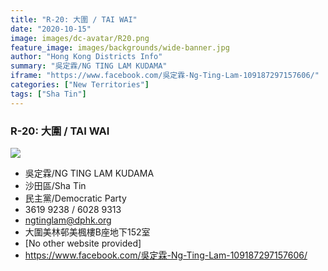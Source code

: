 ```yaml
---
title: "R-20: 大圍 / TAI WAI"
date: "2020-10-15"
image: images/dc-avatar/R20.png
feature_image: images/backgrounds/wide-banner.jpg
author: "Hong Kong Districts Info"
summary: "吳定霖/NG TING LAM KUDAMA"
iframe: "https://www.facebook.com/吳定霖-Ng-Ting-Lam-109187297157606/"
categories: ["New Territories"]
tags: ["Sha Tin"]
---
```


### R-20: 大圍 / TAI WAI  
![](/images/dc-avatar/R20.png)  

 - 吳定霖/NG TING LAM KUDAMA  
 - 沙田區/Sha Tin  
 - 民主黨/Democratic Party  
 - 3619 9238 / 6028 9313  
 - ngtinglam@dphk.org  
 - 大圍美林邨美楓樓B座地下152室  
 - [No other website provided]  
 - https://www.facebook.com/吳定霖-Ng-Ting-Lam-109187297157606/
